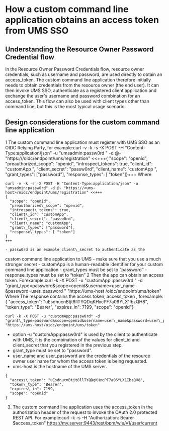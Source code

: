 # How a custom command line application obtains an access token from UMS SSO

## Understanding the Resource Owner Password Credential flow

In the Resource Owner Password Credentials flow, resource owner credentials, such as username and
password, are used directly to obtain an access\_token. The custom command line
application therefore initially needs to obtain credentials from the resource owner (the end user).
It can then invoke UMS SSO, authenticate as a registered client application and exchange the user's
username and password combination for an access\_token. This flow can also be used
with client types other than command line, but this is the most typical usage scenario.

## Design considerations for the custom command line application

1 The custom command line application must register with UMS SSO as an OIDC Relying Party, for example:curl -v -k -s -X POST -H "Content-Type:application/json" -u "umsadmin:passw0rd " -d @- "https://<ums-host>/oidc/endpoint/ums/registration" <<+++{ "scope": "openid", "preauthorized\_scope": "openid", "introspect\_tokens": true, "client\_id": "customApp ", "client\_secret": "passw0rd", "client\_name": "customApp ", "grant\_types": ["password"], "response\_types": [ "token"]}+++ Where

```
curl -v -k -s -X POST -H "Content-Type:application/json" -u "umsadmin:passw0rd" -d @- "https://<ums-host>/oidc/endpoint/ums/registration" <<+++
{
  "scope": "openid",
  "preauthorized\_scope": "openid",
  "introspect\_tokens": true,
  "client\_id": "customApp",
  "client\_secret": "passw0rd",
  "client\_name": "customApp",
  "grant\_types": ["password"],
  "response\_types": [ "token"]
}
+++
```

    - passw0rd is an example client\_secret to authenticate as the
custom command line application to UMS - make sure that you use a much stronger secret
    - customApp  is a human-readable identifier for your custom
command line application
    - grant\_types must be set to “password”
    - response\_types must be set to “token”
2 Then the app can obtain an access token. Forexample:curl -k -X POST -u "customApp :passw0rd " -d "grant\_type=password&scope=openid&username=user\_name &password=user\_password " "https://ums-host /oidc/endpoint/ums/token" Where The response contains the access token, access\_token , forexample:{ "access\_token": "uEsdnucnBtjt8llTYQDqKHxcPF7a06YLX1IbzQH8", "token\_type": "Bearer", "expires\_in": 7199, "scope": "openid"}

```
curl -k -X POST -u "customApp:passw0rd" -d "grant\_type=password&scope=openid&username=user\_name&password=user\_password" "https://ums-host/oidc/endpoint/ums/token"
```

- option -u "customApp:passw0rd" is used by
the client to authenticate with UMS, it is the combination of the values for
client\_id and client\_secret that you registered in the previous
step.
- grant\_type must be set to "password".
- user\_name and
user\_password are the credentials of the resource owner user
name for whom the access token is being requested.
- ums-host is the hostname of the UMS server.

```
{
  "access\_token": "uEsdnucnBtjt8llTYQDqKHxcPF7a06YLX1IbzQH8",
  "token\_type": "Bearer",
  "expires\_in": 7199,
  "scope": "openid"
}
```

3. The custom command line application uses the access\_token in the authorization
header of the request to invoke the OAuth 2.0 protected REST API. For
example:curl -k -s -H "Authorization: Bearer $access\_token" https://my.server:9443/rest/bpm/wle/v1/user/current